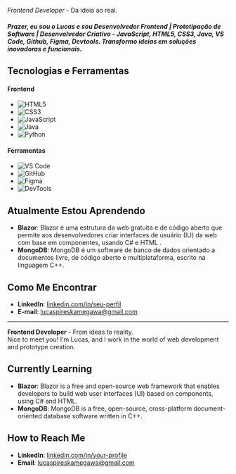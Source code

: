 *Frontend Developer* - Da ideia ao real.  
##### Prazer, eu sou o Lucas e sou Desenvolvedor Frontend | Prototipação de Software | Desenvolvedor Criativo - JavaScript, HTML5, CSS3, Java, VS Code, Github, Figma, Devtools. Transformo ideias em soluções inovadoras e funcionais. 


## **Tecnologias e Ferramentas**
#### Frontend
- ![HTML5](https://img.shields.io/badge/HTML5-292a2b?style=flat&logo=html5&logoColor=white) 
- ![CSS3](https://img.shields.io/badge/CSS3-292a2b?style=flat&logo=css3&logoColor=white) 
- ![JavaScript](https://img.shields.io/badge/JavaScript-292a2b?style=flat&logo=javascript&logoColor=white)
- ![Java](https://img.shields.io/badge/Java-292a2b?style=flat&logo=openjdk&logoColor=white)
- ![Python](https://img.shields.io/badge/Python-292a2b?style=flat&logo=python&logoColor=white)

#### Ferramentas
- ![VS Code](https://img.shields.io/badge/VS_Code-292a2b?style=flat&logo=visual-studio-code&logoColor=white) 
- ![GitHub](https://img.shields.io/badge/GitHub-292a2b?style=flat&logo=github&logoColor=white) 
- ![Figma](https://img.shields.io/badge/Figma-292a2b?style=flat&logo=figma&logoColor=white) 
- ![DevTools](https://img.shields.io/badge/DevTools-292a2b?style=flat&logo=googlechrome&logoColor=white)

## **Atualmente Estou Aprendendo**

- **Blazor**: Blazor é uma estrutura da web gratuita e de código aberto que permite aos desenvolvedores criar interfaces de usuário (IU) da web com base em componentes, usando C# e HTML .
- **MongoDB**: MongoDB é um software de banco de dados orientado a documentos livre, de código aberto e multiplataforma, escrito na linguagem C++.

## **Como Me Encontrar**

- **LinkedIn**: [linkedin.com/in/seu-perfil](https://linkedin.com/in/seu-perfil) 
- **E-mail**: lucaspireskamegawa@gmail.com

---


**Frontend Developer** - From ideas to reality.  
Nice to meet you! I'm Lucas, and I work in the world of web development and prototype creation.

## **Currently Learning**

- **Blazor**: Blazor is a free and open-source web framework that enables developers to build web user interfaces (UI) based on components, using C# and HTML.
- **MongoDB**: MongoDB is a free, open-source, cross-platform document-oriented database software written in C++.

## **How to Reach Me**

- **LinkedIn**: [linkedin.com/in/your-profile](https://linkedin.com/in/your-profile) 
- **Email**: lucaspireskamegawa@gmail.com
